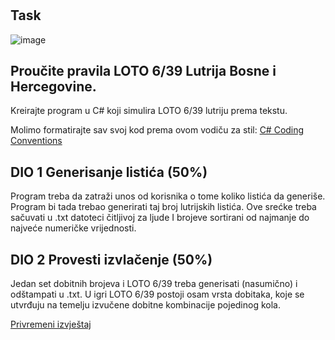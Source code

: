 #

## Task

![image](https://user-images.githubusercontent.com/47791892/233772151-ec8d2971-16da-4055-b0b1-2f707b2c6f04.png)

## Proučite pravila LOTO 6/39 Lutrija Bosne i Hercegovine.
Kreirajte program u C# koji simulira LOTO 6/39 lutriju prema tekstu.

Molimo formatirajte sav svoj kod prema ovom vodiču za stil:
[C# Coding Conventions](https://learn.microsoft.com/en-us/dotnet/csharp/fundamentals/coding-style/coding-conventions)

## DIO 1 Generisanje listića (50%)
Program treba da zatraži unos od korisnika o tome koliko listića da generiše. Program bi tada trebao generirati taj broj lutrijskih listića. Ove srećke treba sačuvati u .txt datoteci čitljivoj za ljude I brojeve sortirani od najmanje do najveće numeričke vrijednosti.

## DIO 2 Provesti izvlačenje (50%)
Jedan set dobitnih brojeva i LOTO 6/39 treba generisati (nasumično) i odštampati u .txt. 
U igri LOTO 6/39 postoji osam vrsta dobitaka, koje se utvrđuju na temelju izvučene dobitne kombinacije pojedinog kola.

[Privremeni izvještaj](https://www.lutrijabih.ba/igre/loto-639/privremeni-izvjestaj/)
